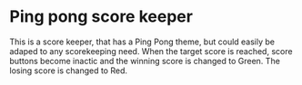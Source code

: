 # Ping pong score keeper
This is a score keeper, that has a Ping Pong theme, but could easily be adaped to any scorekeeping need. When the target score is reached, score buttons become inactic and the winning score is changed to Green. The losing score is changed to Red.
